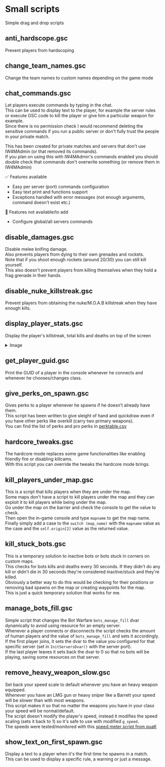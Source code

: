 # Small scripts

Simple drag and drop scripts

## anti_hardscope.gsc

Prevent players from hardscoping

## change_team_names.gsc

Change the team names to custom names depending on the game mode

## chat_commands.gsc

Let players execute commands by typing in the chat.  
This can be used to display text to the player, for example the server rules or execute GSC code to kill the player or give him a particular weapon for example.  
Since there is no permission check I would recommend deleting the sensitive commands if you run a public server or don't fully trust the people in your private match.  

This has been created for private matches and servers that don't use IW4MAdmin (or that removed its commands).  
If you plan on using this with IW4MAdmin's commands enabled you should double check that commands don't overwrite something (or remove them in IW4MAdmin)

:white_check_mark: Features available

- Easy per server (port) commands configuration
- Easy text print and functions support
- Exceptions handled with error messages (not enough arguments, command doesn't exist etc.)

:no_entry_sign: Features not available/to add

- Configure global/all servers commands

## disable_damages.gsc

Disable melee knifing damage.  
Also prevents players from dying to their own grenades and rockets.  
Note that if you shoot enough rockets (around 20/30) you can still kill yourself.  
This also doesn't prevent players from killing themselves when they hold a frag grenade in their hands.

## disable_nuke_killstreak.gsc

Prevent players from obtaining the nuke/M.O.A.B killstreak when they have enough kills.

## display_player_stats.gsc

Display the player's killstreak, total kills and deaths on top of the screen
<details>
  <summary>Image</summary>
  
  ![image](images/display_player_stats.png)
</details>

## get_player_guid.gsc

Print the GUID of a player in the console whenever he connects and whenever he chooses/changes class.

## give_perks_on_spawn.gsc

Gives perks to a player whenever he spawns if he doesn't already have them.  
This script has been written to give sleight of hand and quickdraw even if you have other perks like overkill (carry two primary weapons).  
You can find the list of perks and pro perks in [perktable.csv](https://github.com/chxseh/MW3-GSC-Dump/blob/e9445976df9f91451fa6e5dc3cb4663390aafcec/_raw-files/mp/perktable.csv)

## hardcore_tweaks.gsc

The hardcore mode replaces some game functionalities like enabling friendly fire or disabling killcams.  
With this script you can override the tweaks the hardcore mode brings.

## kill_players_under_map.gsc

This is a script that kills players when they are under the map.  
Some maps don't have a script to kill players under the map and they can exploit it to kill players while being under the map.  
Go under the map on the barrier and check the console to get the value to check.  
Then open the in-game console and type `mapname` to get the map name.  
Finally simply add a case to the `switch (map_name)` with the `mapname` value as the case and the `self.origin[2]` value as the returned value.

## kill_stuck_bots.gsc

This is a temporary solution to inactive bots or bots stuck in corners on custom maps.  
This checks for bots kills and deaths every 30 seconds. If they didn't do any kill or didn't die in 30 seconds they're considered inactive/stuck and they're killed.  
Obviously a better way to do this would be checking for their positions or removing bad spawns on the map or creating waypoints for the map.  
This is just a quick temporary solution that works for me.

## manage_bots_fill.gsc

Simple script that changes the Bot Warfare `bots_manage_fill` dvar dynamically to avoid using resource for an empty server.  
Whenever a player connects or disconnects the script checks the amount of human players and the value of `bots_manage_fill` and sets it accordingly.  
If the first player joins, it sets the dvar to the value you configured for that specific server (set in `InitServersDvar()` with the server port).  
If the last player leaves it sets back the dvar to 0 so that no bots will be playing, saving some resources on that server.

## remove_heavy_weapon_slow.gsc

Set back your speed scale to default whenever you have an heavy weapon equipped.  
Whenever you have an LMG gun or heavy sniper like a Barrett your speed will be slower than with most weapons.  
This script makes it so that no matter the weapons you have in your class your speed will be normal/default.  
The script doesn't modify the player's speed, instead it modifies the speed scaling (sets it back to 1) so it's safe to use with modified `g_speed`.  
The speeds were tested/monitored with this [speed meter script from quaK](https://github.com/Joelrau/IW5p_DeathRun/blob/aaa9a4231d338b765d8b0fc8b06825b3a6d2a413/plugins/simplevelometer.gsc)

## show_text_on_first_spawn.gsc

Display a text to a player when it's the first time he spawns in a match.  
This can be used to display a specific rule, a warning or just a message.

